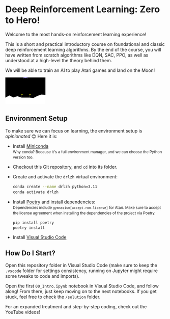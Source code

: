 # Deep Reinforcement Learning: Zero to Hero!

Welcome to the most hands-on reinforcement learning experience!

This is a short and practical introductory course on foundational and classic deep reinforcement
learning algorithms. By the end of the course, you will have written from scratch algorithms like
DQN, SAC, PPO, as well as understood at a high-level the theory behind them.

We will be able to train an AI to play Atari games and land on the Moon!

<div style="width: 25%">
  <img src="assets/landing.gif">
</div>

## Environment Setup

To make sure we can focus on learning, the environment setup is _opinionated_ 😊 Here it is:

 * Install [Miniconda](https://docs.anaconda.com/free/miniconda/)<br>
   <small>
    Why conda? Because it's a full environment manager, and we can choose the Python version too.
   </small>
 * Checkout this Git repository, and `cd` into its folder.
 * Create and activate the `drlzh` virtual environment:
    
    ```sh
    conda create --name drlzh python=3.11
    conda activate drlzh
    ```
 * Install [Poetry](https://python-poetry.org/) and install dependencies:<br>
   <small>
    Dependencies include `gymnasium[accept-rom-license]` for Atari. Make sure to accept the
    license agreement when installing the dependencies of the project via Poetry.
   </small>

   ```
   pip install poetry
   poetry install
   ```
 * Install [Visual Studio Code](https://code.visualstudio.com/)

## How Do I Start?

Open this repository folder in Visual Studio Code (make sure to keep the `.vscode` folder for
settings consistency, running on Jupyter might require some tweaks to code and imports).

Open the first `00_Intro.ipynb` notebook in Visual Studio Code, and follow along! From there, just
keep moving on to the next notebooks. If you get stuck, feel free to check the `/solution` folder.

For an expanded treatment and step-by-step coding, check out the YouTube videos!
